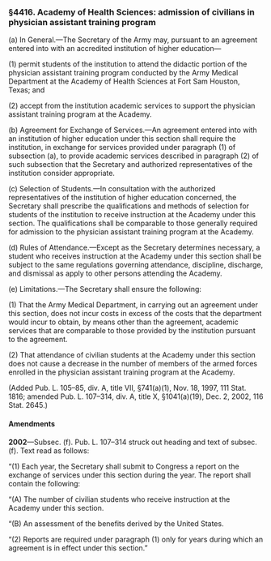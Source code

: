 ### §4416. Academy of Health Sciences: admission of civilians in physician assistant training program ###

(a) In General.—The Secretary of the Army may, pursuant to an agreement entered into with an accredited institution of higher education—

(1) permit students of the institution to attend the didactic portion of the physician assistant training program conducted by the Army Medical Department at the Academy of Health Sciences at Fort Sam Houston, Texas; and

(2) accept from the institution academic services to support the physician assistant training program at the Academy.

(b) Agreement for Exchange of Services.—An agreement entered into with an institution of higher education under this section shall require the institution, in exchange for services provided under paragraph (1) of subsection (a), to provide academic services described in paragraph (2) of such subsection that the Secretary and authorized representatives of the institution consider appropriate.

(c) Selection of Students.—In consultation with the authorized representatives of the institution of higher education concerned, the Secretary shall prescribe the qualifications and methods of selection for students of the institution to receive instruction at the Academy under this section. The qualifications shall be comparable to those generally required for admission to the physician assistant training program at the Academy.

(d) Rules of Attendance.—Except as the Secretary determines necessary, a student who receives instruction at the Academy under this section shall be subject to the same regulations governing attendance, discipline, discharge, and dismissal as apply to other persons attending the Academy.

(e) Limitations.—The Secretary shall ensure the following:

(1) That the Army Medical Department, in carrying out an agreement under this section, does not incur costs in excess of the costs that the department would incur to obtain, by means other than the agreement, academic services that are comparable to those provided by the institution pursuant to the agreement.

(2) That attendance of civilian students at the Academy under this section does not cause a decrease in the number of members of the armed forces enrolled in the physician assistant training program at the Academy.

(Added Pub. L. 105–85, div. A, title VII, §741(a)(1), Nov. 18, 1997, 111 Stat. 1816; amended Pub. L. 107–314, div. A, title X, §1041(a)(19), Dec. 2, 2002, 116 Stat. 2645.)

#### Amendments ####

**2002**—Subsec. (f). Pub. L. 107–314 struck out heading and text of subsec. (f). Text read as follows:

“(1) Each year, the Secretary shall submit to Congress a report on the exchange of services under this section during the year. The report shall contain the following:

“(A) The number of civilian students who receive instruction at the Academy under this section.

“(B) An assessment of the benefits derived by the United States.

“(2) Reports are required under paragraph (1) only for years during which an agreement is in effect under this section.”